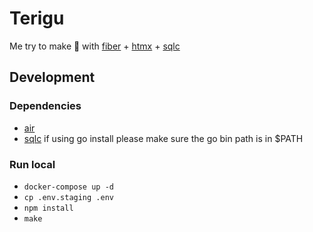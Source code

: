 # Terigu

Me try to make 🍜 with [fiber](https://gofiber.io/) + [htmx](https://htmx.org/) + [sqlc](https://sqlc.dev/) 

## Development

### Dependencies

- [air](https://github.com/air-verse/air?tab=readme-ov-file#installation)
- [sqlc](https://docs.sqlc.dev/en/stable/overview/install.html)
if using go install please make sure the go bin path is in $PATH

### Run local

- `docker-compose up -d`
- `cp .env.staging .env`
- `npm install`
- `make`
